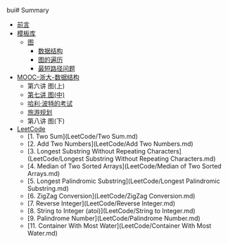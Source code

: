 bui# Summary

- [前言](readme.md)
- [模板库](Library/Library.md)
    - [图](Library/Graph/Graph.md)
      - [数据结构](Library/Graph/图的数据结构.md)
      - [图的遍历](Library/Graph/图的遍历.md)
      - [最短路径问题](Library/Graph/最短路径问题.md)
- [MOOC-浙大-数据结构](ZJU-93001/ZJU-93001.md)
    - 第六讲 图(上)
    - [第七讲 图(中)]()
    - [哈利·波特的考试](ZJU-93001/第七讲/哈利·波特的考试.md)
    - [旅游规划](ZJU-93001/第七讲/旅游规划.md)
    - 第八讲 图(下)
- [LeetCode](LeetCode/LeetCode.md)
    - [1. Two Sum](LeetCode/Two Sum.md)
    - [2. Add Two Numbers](LeetCode/Add Two Numbers.md)
    - [3. Longest Substring Without Repeating Characters](LeetCode/Longest Substring Without Repeating Characters.md)
    - [4. Median of Two Sorted Arrays](LeetCode/Median of Two Sorted Arrays.md)
    - [5. Longest Palindromic Substring](LeetCode/Longest Palindromic Substring.md)
    - [6. ZigZag Conversion](LeetCode/ZigZag Conversion.md)
    - [7. Reverse Integer](LeetCode/Reverse Integer.md)
    - [8. String to Integer (atoi)](LeetCode/String to Integer.md)
    - [9. Palindrome Number](LeetCode/Palindrome Number.md)
    - [11. Container With Most Water](LeetCode/Container With Most Water.md)